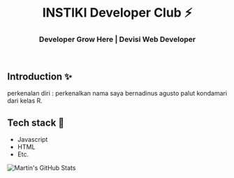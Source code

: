 <div align="center">
  <h1>INSTIKI Developer Club ⚡</h1>
  <h3>Developer Grow Here | Devisi Web Developer</h3>
</div>

<br>

## Introduction ✨

perkenalan diri :
perkenalkan nama saya bernadinus agusto palut kondamari dari kelas R.

## Tech stack 🚀

- Javascript
- HTML
- Etc.

<img align="center" src="https://github-readme-stats.vercel.app/api?username=Agustopalut&show_icons=true&line_height=27&count_private=true&title_color=ffffff&text_color=c9cacc&icon_color=2bbc8a&bg_color=1d1f21" alt="Martin's GitHub Stats" />

